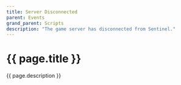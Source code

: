 ```yaml
---
title: Server Disconnected
parent: Events
grand_parent: Scripts
description: "The game server has disconnected from Sentinel."
---
```

# {{ page.title }}

{{ page.description }}

